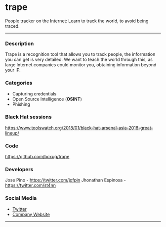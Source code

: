trape
========

People tracker on the Internet: Learn to track the world, to avoid being traced.

---

### Description
Trape is a recognition tool that allows you to track people, the information you can get is very detailed. We want to teach the world through this, as large Internet companies could monitor you, obtaining information beyond your IP.

### Categories
* Capturing credentials
* Open Source Intelligence (**OSINT**)
* Phishing

### Black Hat sessions
https://www.toolswatch.org/2018/01/black-hat-arsenal-asia-2018-great-lineup/ 

### Code 
https://github.com/boxug/trape

### Developers
 Jose Pino - https://twitter.com/jofpin
 Jhonathan Espinosa - https://twitter.com/st4nn

### Social Media 
* [Twitter](https://twitter.com/boxug)
* [Company Website](https://boxug.com/) 
----
